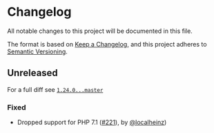 # Changelog

All notable changes to this project will be documented in this file.

The format is based on [Keep a Changelog](https://keepachangelog.com/en/1.0.0/), and this project adheres to [Semantic Versioning](https://semver.org/spec/v2.0.0.html).

## Unreleased

For a full diff see [`1.24.0...master`][1.24.0...master]

### Fixed

* Dropped support for PHP 7.1 ([#221]), by [@localheinz])

[1.24.0...master]: https://github.com/ergebnis/php-cs-fixer-config/compare/1.24.0...master

[#221]: https://github.com/ergebnis/php-cs-fixer-config/pull/221

[@localheinz]: https://github.com/localheinz
